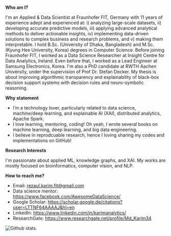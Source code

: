 **Who am I?**

I'm an Applied & Data Scientist at Fraunhofer FIT, Germany with 11 years of experience adept and experienced at: i) analyzing large-scale datasets, ii) developing accurate predictive models, iii) applying advanced analytical methods to deliver actionable insights, iv) implementing data-driven solutions to complex business and research problems, and v) making them interpretable. I hold B.Sc. (University of Dhaka, Bangladesh) and M.Sc. (Kyung Hee University, Korea) degrees in Computer Science. Before joining Fraunhofer FIT, I worked as a Data Science Researcher at Insight Centre for Data Analytics, Ireland. Even before that, I worked as a Lead Engineer at Samsung Electronics, Korea. I'm also a PhD candidate at RWTH Aachen University, under the supervision of Prof Dr. Stefan Decker. My thesis is about improving algorithmic transparency and explainability of black-box decision support systems with decision rules and neuro-symbolic reasoning. 

**Why statement**

- I’m a technology lover, particularly related to data science, machine/deep learning, and explainable AI (XAI), distributed analytics, Apache Spark. 
- I love learning, mentoring, coding! Oh yeah, I wrote several books on machine learning, deep learning, and big data engineering.
- I believe in reprodcuable research, hence I loving sharing my codes and implementations on GitHub! 

**Research Interests** 

I'm passionate about applied ML, knowledge graphs, and XAI. My works are mostly focused on bioinformatics, computer vision, and NLP.

**How to reach me?**

- Email: rezaul.karim.fit@gmail.com
- Data science mentor: https://www.facebook.com/AwesomeDataScience/ 
- Google Scholar: https://scholar.google.de/citations?user=LTTNF64AAAAJ&hl=en
- LinkedIn: https://www.linkedin.com/in/karimanalytics/ 
- ResearchGate: https://www.researchgate.net/profile/Md_Karim34 

![Github stats](https://github-readme-stats.vercel.app/api?username=rezacsedu&show_icons=true&hide_border=false).
